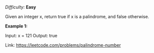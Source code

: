 *Difficulty:* **Easy**

Given an integer x, return true if x is a palindrome, and false otherwise.

**Example 1:**

Input: x = 121
Output: true

Link: https://leetcode.com/problems/palindrome-number